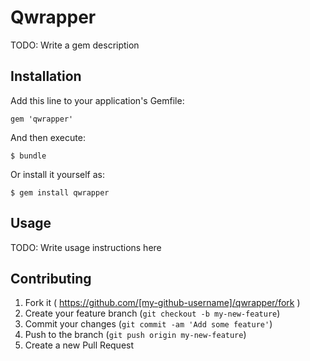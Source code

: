 # Qwrapper

TODO: Write a gem description

## Installation

Add this line to your application's Gemfile:

    gem 'qwrapper'

And then execute:

    $ bundle

Or install it yourself as:

    $ gem install qwrapper

## Usage

TODO: Write usage instructions here

## Contributing

1. Fork it ( https://github.com/[my-github-username]/qwrapper/fork )
2. Create your feature branch (`git checkout -b my-new-feature`)
3. Commit your changes (`git commit -am 'Add some feature'`)
4. Push to the branch (`git push origin my-new-feature`)
5. Create a new Pull Request
